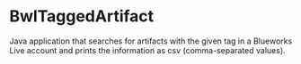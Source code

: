 # BwlTaggedArtifact
Java application that searches for artifacts with the given tag in a Blueworks Live account and prints the information as csv (comma-separated values).

